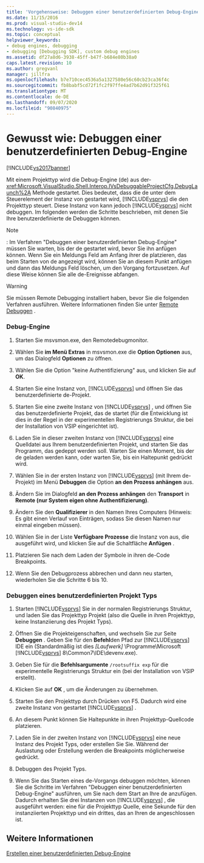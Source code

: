```yaml
---
title: 'Vorgehensweise: Debuggen einer benutzerdefinierten Debug-Engine | Microsoft-Dokumentation'
ms.date: 11/15/2016
ms.prod: visual-studio-dev14
ms.technology: vs-ide-sdk
ms.topic: conceptual
helpviewer_keywords:
- debug engines, debugging
- debugging [Debugging SDK], custom debug engines
ms.assetid: df27a8d6-3938-45ff-b47f-b684e80b38a0
caps.latest.revision: 10
ms.author: gregvanl
manager: jillfra
ms.openlocfilehash: b7e710cec4536a5a1327580e56c60cb23ca36f4c
ms.sourcegitcommit: fb8babf5cd72f1fc2f97ffe4ad7b62d91f325f61
ms.translationtype: MT
ms.contentlocale: de-DE
ms.lasthandoff: 09/07/2020
ms.locfileid: "90840975"
---
```

# <a name="how-to-debug-a-custom-debug-engine"></a>Gewusst wie: Debuggen einer benutzerdefinierten Debug-Engine
[!INCLUDE[vs2017banner](../../includes/vs2017banner.md)]

Mit einem Projekttyp wird die Debug-Engine (de) aus der- <xref:Microsoft.VisualStudio.Shell.Interop.IVsDebuggableProjectCfg.DebugLaunch%2A> Methode gestartet. Dies bedeutet, dass die de unter dem Steuerelement der Instanz von gestartet wird, [!INCLUDE[vsprvs](../../includes/vsprvs-md.md)] die den Projekttyp steuert. Diese Instanz von kann jedoch [!INCLUDE[vsprvs](../../includes/vsprvs-md.md)] nicht debuggen. Im folgenden werden die Schritte beschrieben, mit denen Sie Ihre benutzerdefinierte de Debuggen können.  
  
> [!NOTE]
> : Im Verfahren "Debuggen einer benutzerdefinierten Debug-Engine" müssen Sie warten, bis der de gestartet wird, bevor Sie ihn anfügen können. Wenn Sie ein Meldungs Feld am Anfang ihrer de platzieren, das beim Starten von de angezeigt wird, können Sie an diesem Punkt anfügen und dann das Meldungs Feld löschen, um den Vorgang fortzusetzen. Auf diese Weise können Sie alle de-Ereignisse abfangen.  
  
> [!WARNING]
> Sie müssen Remote Debugging installiert haben, bevor Sie die folgenden Verfahren ausführen. Weitere Informationen finden Sie unter [Remote Debuggen](../../debugger/remote-debugging.md) .  
  
### <a name="debugging-a-custom-debug-engine"></a>Debug-Engine  
  
1. Starten Sie msvsmon.exe, den Remotedebugmonitor.  
  
2. Wählen Sie **im Menü Extras** in msvsmon.exe die **Option Optionen** aus, um das Dialogfeld **Optionen** zu öffnen.  
  
3. Wählen Sie die Option "keine Authentifizierung" aus, und klicken Sie auf **OK**.  
  
4. Starten Sie eine Instanz von, [!INCLUDE[vsprvs](../../includes/vsprvs-md.md)] und öffnen Sie das benutzerdefinierte de-Projekt.  
  
5. Starten Sie eine zweite Instanz von [!INCLUDE[vsprvs](../../includes/vsprvs-md.md)] , und öffnen Sie das benutzerdefinierte Projekt, das de startet (für die Entwicklung ist dies in der Regel in der experimentellen Registrierungs Struktur, die bei der Installation von VSIP eingerichtet ist).  
  
6. Laden Sie in dieser zweiten Instanz von [!INCLUDE[vsprvs](../../includes/vsprvs-md.md)] eine Quelldatei aus Ihrem benutzerdefinierten Projekt, und starten Sie das Programm, das gedeppt werden soll. Warten Sie einen Moment, bis der de geladen werden kann, oder warten Sie, bis ein Haltepunkt gedrückt wird.  
  
7. Wählen Sie in der ersten Instanz von [!INCLUDE[vsprvs](../../includes/vsprvs-md.md)] (mit Ihrem de-Projekt) im Menü **Debuggen** die Option **an den Prozess anhängen** aus.  
  
8. Ändern Sie im Dialogfeld **an den Prozess anhängen** den **Transport** in **Remote (nur System eigen ohne Authentifizierung)**.  
  
9. Ändern Sie den **Qualifizierer** in den Namen Ihres Computers (Hinweis: Es gibt einen Verlauf von Einträgen, sodass Sie diesen Namen nur einmal eingeben müssen).  
  
10. Wählen Sie in der Liste **Verfügbare Prozesse** die Instanz von aus, die ausgeführt wird, und klicken Sie auf die Schaltfläche **Anfügen** .  
  
11. Platzieren Sie nach dem Laden der Symbole in ihren de-Code Breakpoints.  
  
12. Wenn Sie den Debugprozess abbrechen und dann neu starten, wiederholen Sie die Schritte 6 bis 10.  
  
### <a name="debugging-a-custom-project-type"></a>Debuggen eines benutzerdefinierten Projekt Typs  
  
1. Starten [!INCLUDE[vsprvs](../../includes/vsprvs-md.md)] Sie in der normalen Registrierungs Struktur, und laden Sie das Projekttyp Projekt (also die Quelle in ihren Projekttyp, keine Instanziierung des Projekt Typs).  
  
2. Öffnen Sie die Projekteigenschaften, und wechseln Sie zur Seite **Debuggen** . Geben Sie für den **Befehl**den Pfad zur [!INCLUDE[vsprvs](../../includes/vsprvs-md.md)] IDE ein (Standardmäßig ist dies *[Laufwerk]* \Programme\Microsoft [!INCLUDE[vsprvs](../../includes/vsprvs-md.md)] 8\Common7\IDE\devenv.exe).  
  
3. Geben Sie für die **Befehlsargumente** `/rootsuffix exp` für die experimentelle Registrierungs Struktur ein (bei der Installation von VSIP erstellt).  
  
4. Klicken Sie auf **OK** , um die Änderungen zu übernehmen.  
  
5. Starten Sie den Projekttyp durch Drücken von F5. Dadurch wird eine zweite Instanz von gestartet [!INCLUDE[vsprvs](../../includes/vsprvs-md.md)] .  
  
6. An diesem Punkt können Sie Haltepunkte in ihren Projekttyp-Quellcode platzieren.  
  
7. Laden Sie in der zweiten Instanz von [!INCLUDE[vsprvs](../../includes/vsprvs-md.md)] eine neue Instanz des Projekt Typs, oder erstellen Sie Sie. Während der Auslastung oder Erstellung werden die Breakpoints möglicherweise gedrückt.  
  
8. Debuggen des Projekt Typs.  
  
9. Wenn Sie das Starten eines de-Vorgangs debuggen möchten, können Sie die Schritte im Verfahren "Debuggen einer benutzerdefinierten Debug-Engine" ausführen, um Sie nach dem Start an Ihre de anzufügen. Dadurch erhalten Sie drei Instanzen von [!INCLUDE[vsprvs](../../includes/vsprvs-md.md)] , die ausgeführt werden: eine für die Projekttyp Quelle, eine Sekunde für den instanziierten Projekttyp und ein drittes, das an Ihren de angeschlossen ist.  
  
## <a name="see-also"></a>Weitere Informationen  
 [Erstellen einer benutzerdefinierten Debug-Engine](../../extensibility/debugger/creating-a-custom-debug-engine.md)
